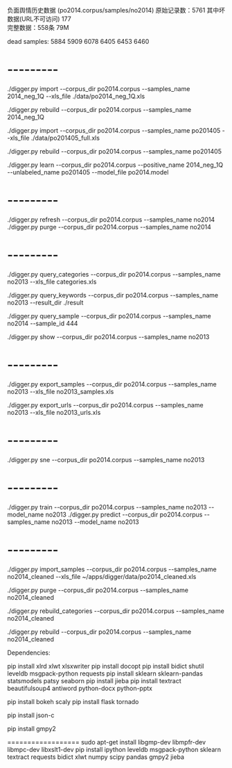 
负面舆情历史数据 (po2014.corpus/samples/no2014)
原始记录数：5761 其中坏数据(URL不可访问) 177  
完整数据：558条 79M


dead samples:
5884
5909
6078
6405 
6453
6460


# ---------
./digger.py import --corpus_dir po2014.corpus --samples_name 2014_neg_1Q --xls_file ./data/po2014_neg_1Q.xls

./digger.py rebuild --corpus_dir po2014.corpus --samples_name 2014_neg_1Q

./digger.py import --corpus_dir po2014.corpus --samples_name po201405 --xls_file ./data/po201405_full.xls

./digger.py rebuild --corpus_dir po2014.corpus --samples_name po201405

./digger.py learn --corpus_dir po2014.corpus --positive_name 2014_neg_1Q --unlabeled_name po201405 --model_file po2014.model

# ---------
./digger.py refresh --corpus_dir po2014.corpus --samples_name no2014
./digger.py purge --corpus_dir po2014.corpus --samples_name no2014



# ---------
./digger.py query_categories --corpus_dir po2014.corpus --samples_name no2013 --xls_file categories.xls 

./digger.py query_keywords --corpus_dir po2014.corpus --samples_name no2013 --result_dir ./result

./digger.py query_sample --corpus_dir po2014.corpus --samples_name no2014 --sample_id 444

./digger.py show --corpus_dir po2014.corpus --samples_name no2013


# ---------
./digger.py export_samples --corpus_dir po2014.corpus --samples_name no2013 --xls_file no2013_samples.xls 

./digger.py export_urls --corpus_dir po2014.corpus --samples_name no2013 --xls_file no2013_urls.xls 

# ---------
./digger.py sne --corpus_dir po2014.corpus --samples_name no2013 

# ---------

./digger.py train --corpus_dir po2014.corpus --samples_name no2013 --model_name no2013
./digger.py predict --corpus_dir po2014.corpus --samples_name no2013 --model_name no2013

# ---------
./digger.py import_samples --corpus_dir po2014.corpus --samples_name no2014_cleaned --xls_file ~/apps/digger/data/po2014_cleaned.xls

./digger.py purge --corpus_dir po2014.corpus --samples_name no2014_cleaned 

./digger.py rebuild_categories --corpus_dir po2014.corpus --samples_name no2014_cleaned 

./digger.py rebuild --corpus_dir po2014.corpus --samples_name no2014_cleaned 


Dependencies:

pip install xlrd xlwt xlsxwriter
pip install docopt
pip install bidict shutil leveldb msgpack-python requests
pip install sklearn sklearn-pandas statsmodels patsy seaborn 
pip install jieba
pip install textract beautifulsoup4  antiword python-docx python-pptx 

pip install bokeh scaly
pip install flask tornado

pip install json-c 

pip install gmpy2

==================
sudo apt-get install libgmp-dev libmpfr-dev libmpc-dev libxslt1-dev
pip install ipython leveldb msgpack-python sklearn textract requests bidict
 xlwt numpy scipy pandas gmpy2 jieba
